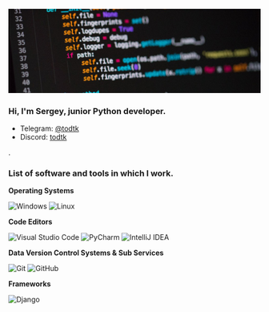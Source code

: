 ![banner](https://raw.githubusercontent.com/todtk/todtk/main/banner.jpg)

### Hi, I'm Sergey, junior Python developer.
- Telegram: [@todtk](https://t.me/todtk)
- Discord: [todtk](http://discordapp.com/users/173463742388895744)

.

### List of software and tools in which I work.

<b>Operating Systems</b>

![Windows](https://img.shields.io/badge/-Windows-0078d4?logo=Windows&style=for-the-badge&logoColor=white)
![Linux](https://img.shields.io/badge/-Linux-FCC624?logo=Linux&style=for-the-badge&logoColor=black)

<b>Code Editors</b>

![Visual Studio Code](https://img.shields.io/badge/-Visual%20Studio%20Code-0078d4?logo=VisualStudioCode&style=for-the-badge&logoColor=white)
![PyCharm](https://img.shields.io/badge/-PyCharm-e2df44?logo=PyCharm&style=for-the-badge&logoColor=black)
![IntelliJ IDEA](https://img.shields.io/badge/-intellij_idea-3f86f6?logo=intellijidea&style=for-the-badge&logoColor=black)

<b>Data Version Control Systems & Sub Services</b>

![Git](https://img.shields.io/badge/-Git-F05032?logo=Git&style=for-the-badge&logoColor=white)
![GitHub](https://img.shields.io/badge/-Github-181717?logo=Github&style=for-the-badge&logoColor=white)

<b>Frameworks</b>

![Django](https://img.shields.io/badge/-Django-092E20?logo=Django&style=for-the-badge&logoColor=white)
